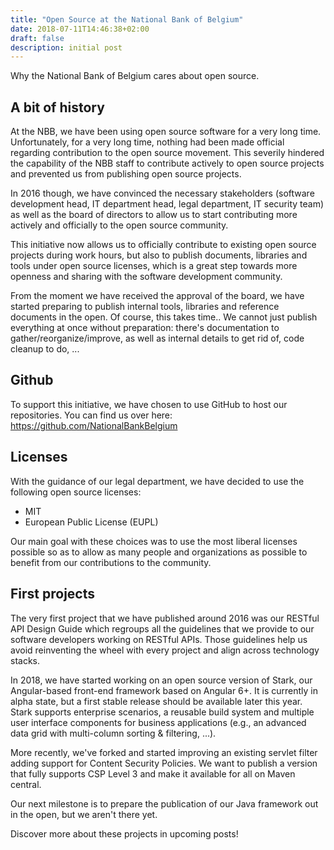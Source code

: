 ```yaml
---
title: "Open Source at the National Bank of Belgium"
date: 2018-07-11T14:46:38+02:00
draft: false
description: initial post
---
```


Why the National Bank of Belgium cares about open source.
<!--more-->

## A bit of history
At the NBB, we have been using open source software for a very long time.
Unfortunately, for a very long time, nothing had been made official regarding contribution to the open source movement. This severily hindered the capability of the NBB staff to contribute actively to open source projects and prevented us from publishing open source projects.

In 2016 though, we have convinced the necessary stakeholders (software development head, IT department head, legal department, IT security team) as well as the board of directors to allow us to start contributing more actively and officially to the open source community.

This initiative now allows us to officially contribute to existing open source projects during work hours, but also to publish documents, libraries and tools under open source licenses, which is a great step towards more openness and sharing with the software development community.

From the moment we have received the approval of the board, we have started preparing to publish internal tools, libraries and reference documents in the open.
Of course, this takes time.. We cannot just publish everything at once without preparation: there's documentation to gather/reorganize/improve, as well as internal details to get rid of, code cleanup to do, ...

## Github
To support this initiative, we have chosen to use GitHub to host our repositories. You can find us over here: https://github.com/NationalBankBelgium

## Licenses
With the guidance of our legal department, we have decided to use the following open source licenses:
* MIT
* European Public License (EUPL)

Our main goal with these choices was to use the most liberal licenses possible so as to allow as many people and organizations as possible to benefit from our contributions to the community.

## First projects
The very first project that we have published around 2016 was our RESTful API Design Guide which regroups all the guidelines that we provide to our software developers working on RESTful APIs. Those guidelines help us avoid reinventing the wheel with every project and align across technology stacks.

In 2018, we have started working on an open source version of Stark, our Angular-based front-end framework based on Angular 6+. It is currently in alpha state, but a first stable release should be available later this year. Stark supports enterprise scenarios, a reusable build system and multiple user interface components for business applications (e.g., an advanced data grid with multi-column sorting & filtering, ...).

More recently, we've forked and started improving an existing servlet filter adding support for Content Security Policies. We want to publish a version that fully supports CSP Level 3 and make it available for all on Maven central.

Our next milestone is to prepare the publication of our Java framework out in the open, but we aren't there yet.

Discover more about these projects in upcoming posts!
